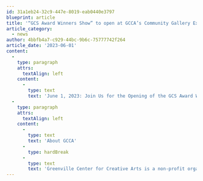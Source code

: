 ```yaml
---
id: 31a1eb24-32c9-447e-8019-eab0440e3797
blueprint: article
title: '“GCS Award Winners Show” to open at GCCA’s Community Gallery Exhibition begins First Friday, July 7th, 2023'
article_category:
  - news
author: 4bbfb4a7-c929-44bc-9b6c-75777742f264
article_date: '2023-06-01'
content:
  -
    type: paragraph
    attrs:
      textAlign: left
    content:
      -
        type: text
        text: 'June 1, 2023: Join Us for the Opening of the GCS Award Winners Show in the Community Gallery. GCCA will host the second annual Greenville County Schools Award Winners Show, opening First Friday, July 7, 2023 from 6 - 9 PM. The award winning artwork from students of GCS elementary, middle, and high schools represents the best of the best from over 90 schools throughout the district. These students worked hard to create the amazing art exhibited in the GCS Winners Show, and the Greenville County School District is pleased to share the artistic accomplishments of the GCS student artists with the community.'
  -
    type: paragraph
    attrs:
      textAlign: left
    content:
      -
        type: text
        text: 'About GCCA'
      -
        type: hardBreak
      -
        type: text
        text: 'Greenville Center for Creative Arts is a non-profit organization that aims to enrich the cultural fabric of the community through visual arts promotion, education, and inspiration. For more information, visit www.artcentergreenville.org, call 864-735-3948, or check out GCCA on Facebook (Greenville Center for Creative Arts) & Instagram (@artcentergvl).'
---
```

